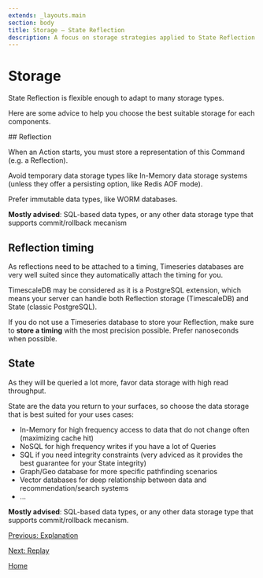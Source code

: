 ```yaml
---
extends: _layouts.main
section: body
title: Storage — State Reflection
description: A focus on storage strategies applied to State Reflection.
---
```


# Storage

State Reflection is flexible enough to adapt to many storage types.

Here are some advice to help you choose the best suitable storage for each components.

## Reflection

When an Action starts, you must store a representation of this Command (e.g. a Reflection).

Avoid temporary data storage types like In-Memory data storage systems (unless they offer a persisting option, like Redis AOF mode).

Prefer immutable data types, like WORM databases.

**Mostly advised**: SQL-based data types, or any other data storage type that supports commit/rollback mecanism

## Reflection timing

As reflections need to be attached to a timing, Timeseries databases are very well suited since they automatically attach the timing for you.

TimescaleDB may be considered as it is a PostgreSQL extension, which means your server can handle both Reflection storage (TimescaleDB) and State (classic PostgreSQL).

If you do not use a Timeseries database to store your Reflection, make sure to **store a timing** with the most precision possible. Prefer nanoseconds when possible.

## State

As they will be queried a lot more, favor data storage with high read throughput.

State are the data you return to your surfaces, so choose the data storage that is best suited for your uses cases:

- In-Memory for high frequency access to data that do not change often (maximizing cache hit)
- NoSQL for high frequency writes if you have a lot of Queries
- SQL if you need integrity constraints (very adviced as it provides the best guarantee for your State integrity)
- Graph/Geo database for more specific pathfinding scenarios
- Vector databases for deep relationship between data and recommendation/search systems
- ...

**Mostly advised**: SQL-based data types, or any other data storage type that supports commit/rollback mecanism.

[Previous: Explanation](../explanation)

[Next: Replay](../replay)

[Home](../)
